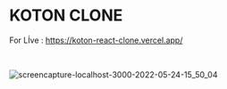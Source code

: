 # KOTON CLONE 

For Lİve : https://koton-react-clone.vercel.app/


<br/>

![screencapture-localhost-3000-2022-05-24-15_50_04](https://user-images.githubusercontent.com/93766996/170039635-0e378f18-b9d6-4b6f-9b51-bf89d97afede.jpg)
